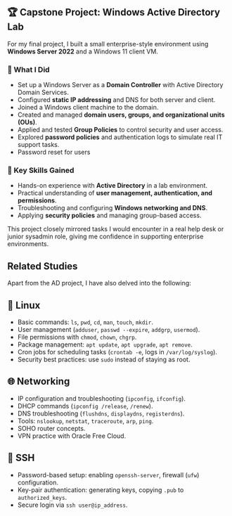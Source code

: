 ## 🏆 Capstone Project: Windows Active Directory Lab

For my final project, I built a small enterprise-style environment using **Windows Server 2022** and a Windows 11 client VM.  

### 🔹 What I Did
- Set up a Windows Server as a **Domain Controller** with Active Directory Domain Services.  
- Configured **static IP addressing** and DNS for both server and client.  
- Joined a Windows client machine to the domain.  
- Created and managed **domain users, groups, and organizational units (OUs)**.  
- Applied and tested **Group Policies** to control security and user access.  
- Explored **password policies** and authentication logs to simulate real IT support tasks.
- Password reset for users  

### 🔹 Key Skills Gained
- Hands-on experience with **Active Directory** in a lab environment.  
- Practical understanding of **user management, authentication, and permissions**.  
- Troubleshooting and configuring **Windows networking and DNS**.  
- Applying **security policies** and managing group-based access.  

This project closely mirrored tasks I would encounter in a real help desk or junior sysadmin role, giving me confidence in supporting enterprise environments.

## Related Studies

Apart from the AD project, I have also delved into the following:

## 🐧 Linux
- Basic commands: `ls`, `pwd`, `cd`, `man`, `touch`, `mkdir`.  
- User management (`adduser`, `passwd --expire`, `addgrp`, `usermod`).  
- File permissions with `chmod`, `chown`, `chgrp`.  
- Package management: `apt update`, `apt upgrade`, `apt remove`.  
- Cron jobs for scheduling tasks (`crontab -e`, logs in `/var/log/syslog`).  
- Security best practices: use `sudo` instead of staying as root.

## 🌐 Networking
- IP configuration and troubleshooting (`ipconfig`, `ifconfig`).  
- DHCP commands (`ipconfig /release`, `/renew`).  
- DNS troubleshooting (`flushdns`, `displaydns`, `registerdns`).  
- Tools: `nslookup`, `netstat`, `traceroute`, `arp`, `ping`.  
- SOHO router concepts.  
- VPN practice with Oracle Free Cloud.

## 🔑 SSH
- Password-based setup: enabling `openssh-server`, firewall (`ufw`) configuration.  
- Key-pair authentication: generating keys, copying `.pub` to `authorized_keys`.  
- Secure login via `ssh user@ip_address`.
